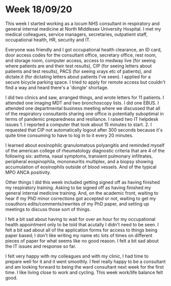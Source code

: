 # Week 18/09/20

This week I started working as a locum NHS consultant in respiratory and general internal medicine at North Middlesex University Hospital. I met my medical colleagues, service managers, secretaries, outpatient staff, occupational health, HR, security and IT. 

Everyone was friendly and I got occupational health clearance, an ID card, door access codes for the consultant office, secretary office, rest room, and storage room, computer access, access to medway live (for seeing where patients are and their test results), CIP (for seeing letters about patients and test results), PACS (for seeing xrays etc of patients), and dictate.it (for dictating letters about patients I've seen). I applied for a secure bicycle parking space. I tried to apply for remote access but couldn't find a way and heard there's a 'dongle' shortage.

I did two clinics and saw, arranged things, and wrote letters for 11 patients. I attended one imaging MDT and two bronchoscopy lists. I did one EBUS. I attended one departmental business meeting where we discussed that all of the respiratory consultants sharing one office is potentially suboptimal in terms of pandemic preparedness and resiliance. I raised two IT helpdesk issues 1. I reported a computer that took about 15 minutes to start. 2. I requested that CIP not automatically logout after 300 seconds because it's quite time consuming to have to log in to it every 20 minutes. 

I learned about eosinophilc granulomatous polyangitis and reminded myself of the american college of rheumatology diagnostic criteria that are 4 of the following six: asthma, nasal symptoms, transient pulmonary infiltrates, peripheral eospinophila, mononeuritis multiplex, and a biopsy showing accumulation of eosinophils outside of blood vessels. And of the typical MPO ANCA positivity.  

Other things I did this week included getting signed off as having finished my respiratory training. Asking to be signed off as having finished my general internal medicine training. And, on the academic front, waiting to hear if my PhD minor corrections got accepted or not, waiting to get my coauthors edits/comments/rewrites of my PhD paper, and setting up meetings to discuss those sort of things.

I felt a bit sad about having to wait for over an hour for my occupational health appointment only to be told that acutally I didn't need to be seen. I felt a bit sad about all of the application forms for access to things being paper based; I don't like writing my name etc lots of times on different pieces of paper for what seems like no good reason. I felt a bit sad about the IT issues and response so far.

I felt very happy with my colleagues and with my clinic, I had time to prepare well for it and it went smoothly. I feel really happy to be a consultant and am looking forward to being the ward consultant next week for the first time. I like living close to work and cycling. This week work/life balance felt good.
